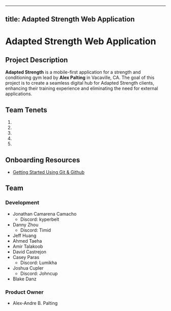 - 	--
title: Adapted Strength Web Application
---

# Adapted Strength Web Application

## Project Description
**Adapted Strength** is a mobile-first application for a strength and conditioning gym lead by **Alex Palting** in Vacaville, CA. The goal of this project is to create a seamless digital hub for Adapted Strength clients, enhancing their training experience and eliminating the need for external applications.

## Team Tenets
1. 
2. 
3. 
4. 
5. 

## Onboarding Resources

* [Getting Started Using Git & Github](docs/using_git.md) 

## Team

### Development 
- Jonathan Camarena Camacho
    - Discord: kyperbelt
- Danny Zhou
    - Discord: Timid
- Jeff Huang
- Ahmed Taeha
- Amir Talakoob
- David Castrejon
- Casey Paras
    - Discord: Lumikha
- Joshua Cupler
    - Discord: Johncup
- Blake Danz

### Product Owner
- Alex-Andre B. Palting
